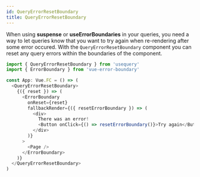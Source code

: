 ```yaml
---
id: QueryErrorResetBoundary
title: QueryErrorResetBoundary
---
```


When using **suspense** or **useErrorBoundaries** in your queries, you need a way to let queries know that you want to try again when re-rendering after some error occured. With the `QueryErrorResetBoundary` component you can reset any query errors within the boundaries of the component.

```js
import { QueryErrorResetBoundary } from 'usequery'
import { ErrorBoundary } from 'vue-error-boundary'

const App: Vue.FC = () => (
  <QueryErrorResetBoundary>
    {({ reset }) => (
      <ErrorBoundary
        onReset={reset}
        fallbackRender={({ resetErrorBoundary }) => (
          <div>
            There was an error!
            <Button onClick={() => resetErrorBoundary()}>Try again</Button>
          </div>
        )}
      >
        <Page />
      </ErrorBoundary>
    )}
  </QueryErrorResetBoundary>
)
```
